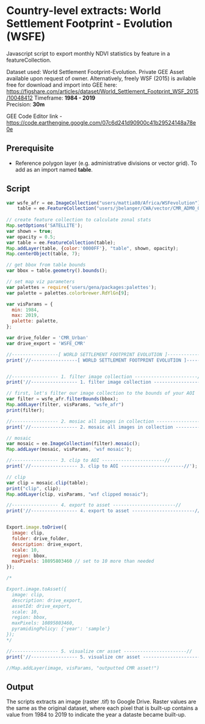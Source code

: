 # Country-level extracts: World Settlement Footprint - Evolution (WSFE)

Javascript script to export monthly NDVI statistics by feature in a featureCollection.

Dataset used: World Settlement Footprint-Evolution. Private GEE Asset available upon request of owner. Alternatively, freely WSF (2015) is avilable free for download
and import into GEE here: https://figshare.com/articles/dataset/World_Settlement_Footprint_WSF_2015/10048412
Timeframe: **1984 - 2019**  
Precision: **30m**  

GEE Code Editor link - https://code.earthengine.google.com/07c6d241d90900c41b29524148a78e0e
## Prerequisite

- Reference polygon layer (e.g. administrative divisions or vector grid). To add as an import named **table**. 

## Script

```javascript
var wsfe_afr = ee.ImageCollection("users/mattia80/Africa/WSFevolution"),
    table = ee.FeatureCollection("users/jbelanger/CWA/vector/CMR_ADM0_OCHA");
    
// create feature collection to calculate zonal stats 
Map.setOptions('SATELLITE');  
var shown = true;
var opacity = 0.5;
var table = ee.FeatureCollection(table);
Map.addLayer(table, {color:'0000FF'}, "table", shown, opacity);
Map.centerObject(table, 7);

// get bbox from table bounds
var bbox = table.geometry().bounds();

// set map viz parameters
var palettes = require('users/gena/packages:palettes');
var palette = palettes.colorbrewer.RdYlGn[9];

var visParams = {
  min: 1984,
  max: 2019,
  palette: palette,
};

var drive_folder = 'CMR_Urban'
var drive_export = 'WSFE_CMR'

//-----------------[ WORLD SETTLEMENT FOOTPRINT EVOLUTION ]-----------------------//
print('//-----------------[ WORLD SETTLEMENT FOOTPRINT EVOLUTION ]-----------------------//');


//----------------- 1. filter image collection -----------------------//
print('//----------------- 1. filter image collection -----------------------//');

// first, let's filter our image collection to the bounds of your AOI
var filter = wsfe_afr.filterBounds(bbox);
Map.addLayer(filter, visParams, "wsfe_afr")
print(filter);

//----------------- 2. mosiac all images in collection -----------------------// 
print('//----------------- 2. mosaic all images in collection -----------------------//');

// mosaic
var mosaic = ee.ImageCollection(filter).mosaic();
Map.addLayer(mosaic, visParams, 'wsf mosaic');

//----------------- 3. clip to AOI -----------------------// 
print('//----------------- 3. clip to AOI -----------------------//');

// clip
var clip = mosaic.clip(table);
print("clip", clip);
Map.addLayer(clip, visParams, "wsf clipped mosaic");

//----------------- 4. export to asset -----------------------//
print('//----------------- 4. export to asset -----------------------//');


Export.image.toDrive({
  image: clip,
  folder: drive_folder,
  description: drive_export,
  scale: 10,
  region: bbox,
  maxPixels: 10895803460 // set to 10 more than needed 
});

/*

Export.image.toAsset({
  image: clip,
  description: drive_export,
  assetId: drive_export,
  scale: 10,
  region: bbox,
  maxPixels: 10895803460,
  pyramidingPolicy: {'year': 'sample'}
});
*/

//----------------- 5. visualize cmr asset -----------------------//
print('//----------------- 5. visualize cmr asset -----------------------//');

//Map.addLayer(image, visParams, "outputted CMR asset!")

```
## Output

The scripts extracts an image (raster .tif) to Google Drive. Raster values are the same as the original dataset, where each pixel that is built-up contains a value from 
1984 to 2019 to indicate the year a dataste became built-up. 
